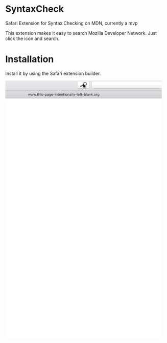 # SyntaxCheck
Safari Extension for Syntax Checking on MDN, currently a mvp

This extension makes it easy to search Mozilla Developer Network. Just click the icon and search.

# Installation
Install it by using the Safari extension builder.

![movie](https://github.com/PirateStef/SyntaxCheck/blob/master/animation.gif)
